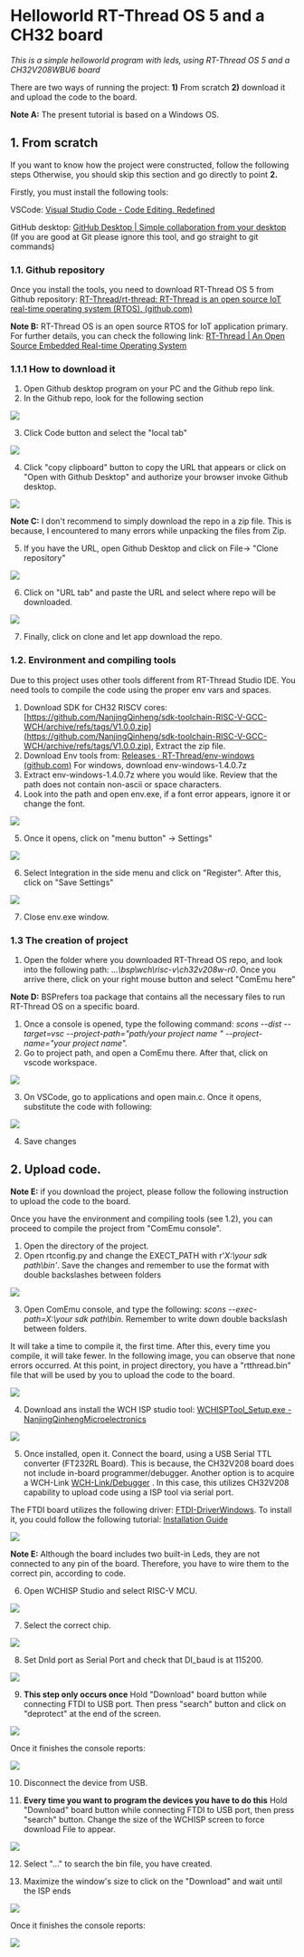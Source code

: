 # Helloworld RT-Thread OS 5 and a CH32 board

_This is a simple helloworld program with leds, using RT-Thread OS 5 and a CH32V208WBU6 board_

There are two ways of running the project: **1)** From scratch **2)** download it and upload the code to the board.

**Note A:** The present tutorial is based on a Windows OS.

## 1. **From scratch**

If you want to know how the project were constructed, follow the following steps Otherwise, you should skip this section and go directly to point **2.**

Firstly, you must install the following tools:

VSCode: [Visual Studio Code - Code Editing. Redefined](https://code.visualstudio.com/)

GitHub desktop: [GitHub Desktop | Simple collaboration from your desktop](https://desktop.github.com/) (If you are good at Git please ignore this tool, and go straight to git commands)

  ### 1.1. **Github repository**

Once you install the tools, you need to download RT-Thread OS 5 from Github repository: [RT-Thread/rt-thread: RT-Thread is an open source IoT real-time operating system (RTOS). (github.com)](https://github.com/RT-Thread/rt-thread)

**Note B:** RT-Thread OS is an open source RTOS for IoT application primary. For further details, you can check the following link: [RT-Thread | An Open Source Embedded Real-time Operating System](https://www.rt-thread.io/)

   ### 1.1.1 **How to download it**

1. Open Github desktop program on your PC and the Github repo link.
2. In the Github repo, look for the following section

![](/figures/CloneGitHubButton.png)

3. Click Code button and select the "local tab"

![](/figures/CloneGitHubLocalTab.png)

4. Click "copy clipboard" button to copy the URL that appears or click on "Open with Github Desktop" and authorize your browser invoke Github desktop.

![](/figures/CloneGitHubURLCopy.png)

**Note C:** I don't recommend to simply download the repo in a zip file. This is because, I encountered to many errors while unpacking the files from Zip.

5. If you have the URL, open Github Desktop and click on File-\> "Clone repository"

![](/figures/GitHubDesktopClone.png)

6. Click on "URL tab" and paste the URL and select where repo will be downloaded.

![](/figures/GitHubDesktopCloneURLTab.png)

7. Finally, click on clone and let app download the repo.

  ### 1.2. **Environment and compiling tools**

Due to this project uses other tools different from RT-Thread Studio IDE. You need tools to compile the code using the proper env vars and spaces.

1. Download SDK for CH32 RISCV cores: [https://github.com/NanjingQinheng/sdk-toolchain-RISC-V-GCC-WCH/archive/refs/tags/V1.0.0.zip](https://github.com/NanjingQinheng/sdk-toolchain-RISC-V-GCC-WCH/archive/refs/tags/V1.0.0.zip), Extract the zip file.
2. Download Env tools from: [Releases · RT-Thread/env-windows (github.com)](https://github.com/RT-Thread/env-windows/releases) For windows, download env-windows-1.4.0.7z
3. Extract env-windows-1.4.0.7z where you would like. Review that the path does not contain non-ascii or space characters.
4. Look into the path and open env.exe, if a font error appears, ignore it or change the font.

![](/figures/ComEmuExe.png)

5. Once it opens, click on "menu button" -\> Settings"

![](/figures/ComEmuSettings.png)

6. Select Integration in the side menu and click on "Register". After this, click on "Save Settings"

![](/figures/ComEmuIntegration.png)

7. Close env.exe window.

  ### 1.3 **The creation of project**

1. Open the folder where you downloaded RT-Thread OS repo, and look into the following path: ._..\bsp\wch\risc-v\ch32v208w-r0_. Once you arrive there, click on your right mouse button and select "ComEmu here"

**Note D:** BSPrefers toa package that contains all the necessary files to run RT-Thread OS on a specific board.

1. Once a console is opened, type the following command: _scons --dist --target=vsc --project-path="path/your project name " --project-name="your project name"._
2. Go to project path, and open a ComEmu there. After that, click on vscode workspace.

![](/figures/VScodeWorkspace.png)

3. On VSCode, go to applications and open main.c. Once it opens, substitute the code with following:

![](/figures/MainCode.png)

4. Save changes

## 2. **Upload code.**

**Note E:** if you download the project, please follow the following instruction to upload the code to the board.

Once you have the environment and compiling tools (see 1.2), you can proceed to compile the project from "ComEmu console".

1. Open the directory of the project.
2. Open rtconfig.py and change the EXECT\_PATH with r'_X:\\your sdk path\\bin'_. Save the changes and remember to use the format with double backslashes between folders

![](/figures/VScode_rtconfig.png)

3. Open ComEmu console, and type the following: _scons --exec-path=X:\\your sdk path\\bin_. Remember to write down double backslash between folders.

It will take a time to compile it, the first time. After this, every time you compile, it will take fewer. In the following image, you can observe that none errors occurred. At this point, in project directory, you have a "rtthread.bin" file that will be used by you to upload the code to the board.

![](/figures/EndCompilation.png)

4. Download ans install the WCH ISP studio tool:  [WCHISPTool_Setup.exe - NanjingQinhengMicroelectronics](https://www.wch-ic.com/downloads/WCHISPTool_Setup_exe.html)

![](/figures/WCHISPDownload.png)

5. Once installed, open it. Connect the board, using a USB Serial TTL converter (FT232RL Board). This is because, the CH32V208 board does not include in-board programmer/debugger. Another option is to acquire a WCH-Link [WCH-Link/Debugger](https://www.wch-ic.com/products/WCH-Link.html) . In this case, this utilizes CH32V208 capability to upload code using a ISP tool via serial port.

The FTDI board utilizes the following driver: [FTDI-DriverWindows](https://ftdichip.com/drivers/vcp-drivers/). To install it, you could follow the following tutorial: [Installation Guide](https://ftdichip.com/wp-content/uploads/2022/05/AN_396-FTDI-Drivers-Installation-Guide-for-Windows-10_11.pdf)

![](/figures/CH32BoardUSBConnection.png)

**Note E:** Although the board includes two built-in Leds, they are not connected to any pin of the board. Therefore, you have to wire them to the correct pin, according to code.

6. Open WCHISP Studio and select RISC-V MCU.

![](/figures/WCHISPRISCV.png)

7. Select the correct chip.

![](/figures/WCHISPChipSelect.png)

8. Set Dnld port as Serial Port and check that DI_baud is at 115200.

![](/figures/WCHISPSerialPortConfig)

9. **This step only occurs once** Hold "Download" board button while connecting FTDI to USB port. Then press "search" button and click on "deprotect" at the end of the screen.

![](/figures/WCHISPDeprotect.png)

Once it finishes the console reports:

![](/figures/WCHISPDeprotectResult.png) 

10. Disconnect the device from USB. 

11. **Every time you want to program the devices you have to do this** Hold "Download" board button while connecting FTDI to USB port, then press "search" button. Change the size of the WCHISP screen to force download File to appear.

![](/figures/WCHISPDownloadFile.png) 

12. Select "..." to search the bin file, you have created.

13. Maximize the window's size to click on the "Download" and wait until the ISP ends

![](/figures/WCHISPDownloadButton.png)

Once it finishes the console reports: 

![](/figures/WCHISPDownloadResult.png)